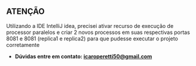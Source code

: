 ## ATENÇÃO

Utilizando a IDE IntelliJ idea, precisei ativar recurso de execução de processor paralelos e criar 2 novos processos em suas respectivas portas 8081 e 8081 (replica1 e replica2) para que pudesse executar o projeto corretamente
- <strong>Dúvidas entre em contato: icaroperetti50@gmail.com</strong>

